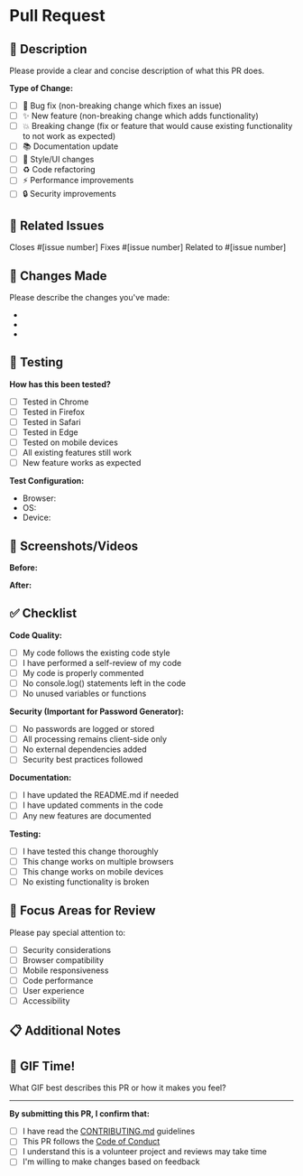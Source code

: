 # Pull Request

## 📝 Description

Please provide a clear and concise description of what this PR does.

**Type of Change:**
- [ ] 🐛 Bug fix (non-breaking change which fixes an issue)
- [ ] ✨ New feature (non-breaking change which adds functionality)
- [ ] 💥 Breaking change (fix or feature that would cause existing functionality to not work as expected)
- [ ] 📚 Documentation update
- [ ] 🎨 Style/UI changes
- [ ] ♻️ Code refactoring
- [ ] ⚡ Performance improvements
- [ ] 🔒 Security improvements

## 🔗 Related Issues

Closes #[issue number]
Fixes #[issue number]
Related to #[issue number]

## 🔄 Changes Made

Please describe the changes you've made:

- 
- 
- 

## 🧪 Testing

**How has this been tested?**

- [ ] Tested in Chrome
- [ ] Tested in Firefox
- [ ] Tested in Safari
- [ ] Tested in Edge
- [ ] Tested on mobile devices
- [ ] All existing features still work
- [ ] New feature works as expected

**Test Configuration:**
- Browser: 
- OS: 
- Device: 

## 📸 Screenshots/Videos

**Before:**
<!-- Add screenshots/videos of the current behavior -->

**After:**
<!-- Add screenshots/videos of the new behavior -->

## ✅ Checklist

**Code Quality:**
- [ ] My code follows the existing code style
- [ ] I have performed a self-review of my code
- [ ] My code is properly commented
- [ ] No console.log() statements left in the code
- [ ] No unused variables or functions

**Security (Important for Password Generator):**
- [ ] No passwords are logged or stored
- [ ] All processing remains client-side only
- [ ] No external dependencies added
- [ ] Security best practices followed

**Documentation:**
- [ ] I have updated the README.md if needed
- [ ] I have updated comments in the code
- [ ] Any new features are documented

**Testing:**
- [ ] I have tested this change thoroughly
- [ ] This change works on multiple browsers
- [ ] This change works on mobile devices
- [ ] No existing functionality is broken

## 🎯 Focus Areas for Review

Please pay special attention to:

- [ ] Security considerations
- [ ] Browser compatibility
- [ ] Mobile responsiveness
- [ ] Code performance
- [ ] User experience
- [ ] Accessibility

## 📋 Additional Notes

<!-- Add any additional notes, concerns, or context for reviewers -->

## 🎉 GIF Time!

What GIF best describes this PR or how it makes you feel?

<!-- Add a fun GIF to make the review process more enjoyable! -->

---

**By submitting this PR, I confirm that:**
- [ ] I have read the [CONTRIBUTING.md](CONTRIBUTING.md) guidelines
- [ ] This PR follows the [Code of Conduct](CODE_OF_CONDUCT.md)
- [ ] I understand this is a volunteer project and reviews may take time
- [ ] I'm willing to make changes based on feedback
